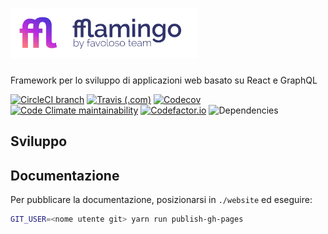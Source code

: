 # <img src="website/static/img/logo-fflamingo@2x.png" height="80" />

Framework per lo sviluppo di applicazioni web basato su React e GraphQL

[![CircleCI branch](https://img.shields.io/circleci/project/github/favoloso/fflamingo/master.svg)](https://circleci.com/gh/favoloso/fflamingo)
[![Travis (.com)](https://img.shields.io/travis/com/favoloso/fflamingo.svg?label=travis-ci)](https://travis-ci.com/favoloso/fflamingo)
[![Codecov](https://img.shields.io/codecov/c/github/favoloso/fflamingo.svg)](https://codecov.io/gh/favoloso/fflamingo)
[![Code Climate maintainability](https://img.shields.io/codeclimate/maintainability/favoloso/fflamingo.svg)](https://codeclimate.com/github/favoloso/fflamingo)
[![Codefactor.io](https://www.codefactor.io/repository/github/favoloso/fflamingo/badge?style=flat)](https://www.codefactor.io/repository/github/favoloso/fflamingo)
![Dependencies](https://david-dm.org/favoloso/fflamingo.svg)

## Sviluppo

## Documentazione

Per pubblicare la documentazione, posizionarsi in `./website` ed eseguire:

```sh
GIT_USER=<nome utente git> yarn run publish-gh-pages
```
